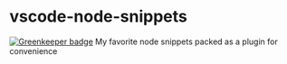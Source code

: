 # vscode-node-snippets

[![Greenkeeper badge](https://badges.greenkeeper.io/danielo515/vscode-node-snippets.svg)](https://greenkeeper.io/)
My favorite node snippets packed as a plugin for convenience
